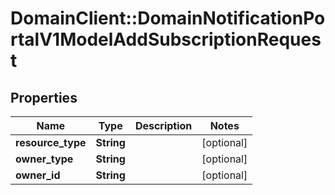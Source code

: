 # DomainClient::DomainNotificationPortalV1ModelAddSubscriptionRequest

## Properties
Name | Type | Description | Notes
------------ | ------------- | ------------- | -------------
**resource_type** | **String** |  | [optional] 
**owner_type** | **String** |  | [optional] 
**owner_id** | **String** |  | [optional] 


